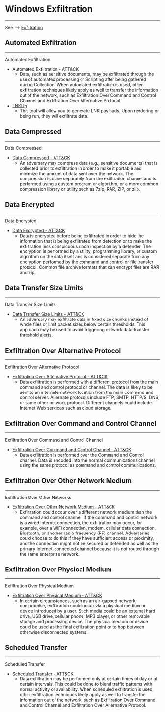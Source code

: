 # Windows Exfiltration
-------------------------------
See --> [Exfiltration](../../Exfiltration.md)

## Automated Exfiltration
-------------------------------
Automated Exfiltration
* [Automated Exfiltration - ATT&CK](https://attack.mitre.org/wiki/Technique/T1020)
	* Data, such as sensitive documents, may be exfiltrated through the use of automated processing or Scripting after being gathered during Collection. When automated exfiltration is used, other exfiltration techniques likely apply as well to transfer the information out of the network, such as Exfiltration Over Command and Control Channel and Exfiltration Over Alternative Protocol. 
* [LNKUp](https://github.com/Plazmaz/LNKUp)
	* This tool will allow you to generate LNK payloads. Upon rendering or being run, they will exfiltrate data.







## Data Compressed
-------------------------------
Data Compressed
* [Data Compressed - ATT&CK](https://attack.mitre.org/wiki/Technique/T1002)
	* An adversary may compress data (e.g., sensitive documents) that is collected prior to exfiltration in order to make it portable and minimize the amount of data sent over the network. The compression is done separately from the exfiltration channel and is performed using a custom program or algorithm, or a more common compression library or utility such as 7zip, RAR, ZIP, or zlib. 








## Data Encrypted
-------------------------------
Data Encrypted
* [Data Encrypted - ATT&CK](https://attack.mitre.org/wiki/Technique/T1022)
	* Data is encrypted before being exfiltrated in order to hide the information that is being exfiltrated from detection or to make the exfiltration less conspicuous upon inspection by a defender. The encryption is performed by a utility, programming library, or custom algorithm on the data itself and is considered separate from any encryption performed by the command and control or file transfer protocol. Common file archive formats that can encrypt files are RAR and zip. 









## Data Transfer Size Limits
-------------------------------
Data Transfer Size Limits
* [Data Transfer Size Limits - ATT&CK](https://attack.mitre.org/wiki/Technique/T1030)
	* An adversary may exfiltrate data in fixed size chunks instead of whole files or limit packet sizes below certain thresholds. This approach may be used to avoid triggering network data transfer threshold alerts. 






## Exfiltration Over Alternative Protocol
-------------------------------
Exfiltration Over Alternative Protocol
* [Exfiltration Over Alternative Protocol - ATT&CK](https://attack.mitre.org/wiki/Technique/T1048)
	* Data exfiltration is performed with a different protocol from the main command and control protocol or channel. The data is likely to be sent to an alternate network location from the main command and control server. Alternate protocols include FTP, SMTP, HTTP/S, DNS, or some other network protocol. Different channels could include Internet Web services such as cloud storage. 






## Exfiltration Over Command and Control Channel
-------------------------------
Exfiltration Over Command and Control Channel
* [Exfiltration Over Command and Control Channel - ATT&CK](https://attack.mitre.org/wiki/Technique/T1041)
	* Data exfiltration is performed over the Command and Control channel. Data is encoded into the normal communications channel using the same protocol as command and control communications. 







## Exfiltration Over Other Network Medium
-------------------------------
Exfiltration Over Other Networks
* [Exfiltration Over Other Network Medium - ATT&CK](https://attack.mitre.org/wiki/Technique/T1011)
	* Exfiltration could occur over a different network medium than the command and control channel. If the command and control network is a wired Internet connection, the exfiltration may occur, for example, over a WiFi connection, modem, cellular data connection, Bluetooth, or another radio frequency (RF) channel. Adversaries could choose to do this if they have sufficient access or proximity, and the connection might not be secured or defended as well as the primary Internet-connected channel because it is not routed through the same enterprise network. 








## Exfiltration Over Physical Medium
-------------------------------
Exfiltration Over Physical Medium
* [Exfiltration Over Physical Medium - ATT&CK](https://attack.mitre.org/wiki/Technique/T1052)
	* In certain circumstances, such as an air-gapped network compromise, exfiltration could occur via a physical medium or device introduced by a user. Such media could be an external hard drive, USB drive, cellular phone, MP3 player, or other removable storage and processing device. The physical medium or device could be used as the final exfiltration point or to hop between otherwise disconnected systems. 








## Scheduled Transfer
-------------------------------
Scheduled Transfer
* [Scheduled Transfer - ATT&CK](https://attack.mitre.org/wiki/Technique/T1029)
	* Data exfiltration may be performed only at certain times of day or at certain intervals. This could be done to blend traffic patterns with normal activity or availability. When scheduled exfiltration is used, other exfiltration techniques likely apply as well to transfer the information out of the network, such as Exfiltration Over Command and Control Channel and Exfiltration Over Alternative Protocol. 
